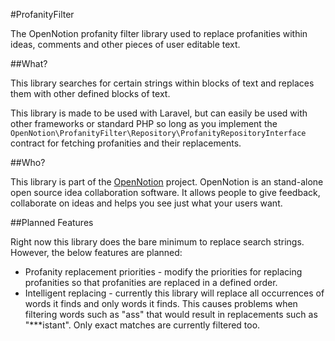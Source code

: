 #ProfanityFilter

The OpenNotion profanity filter library used to replace profanities within ideas, comments and other pieces of user editable text.

##What?

This library searches for certain strings within blocks of text and replaces them with other defined blocks of text.

This library is made to be used with Laravel, but can easily be used with other frameworks or standard PHP so long as you implement the `OpenNotion\ProfanityFilter\Repository\ProfanityRepositoryInterface` contract for fetching profanities and their replacements.

##Who?

This library is part of the [OpenNotion](http://opennotion.net/) project.  OpenNotion is an stand-alone open source idea collaboration software. It allows people to give feedback, collaborate on ideas and helps you see just what your users want.

##Planned Features

Right now this library does the bare minimum to replace search strings. However, the below features are planned:

- Profanity replacement priorities - modify the priorities for replacing profanities so that profanities are replaced in a defined order.
- Intelligent replacing - currently this library will replace all occurrences of words it finds and only words it finds. This causes problems when filtering words such as "ass" that would result in replacements such as "***istant". Only exact matches are currently filtered too.
